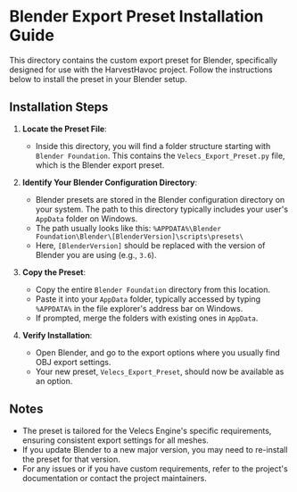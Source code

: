 # Blender Export Preset Installation Guide

This directory contains the custom export preset for Blender, specifically designed for use with the HarvestHavoc project. Follow the instructions below to install the preset in your Blender setup.

## Installation Steps

1. **Locate the Preset File**:
   - Inside this directory, you will find a folder structure starting with `Blender Foundation`. This contains the `Velecs_Export_Preset.py` file, which is the Blender export preset.

2. **Identify Your Blender Configuration Directory**:
   - Blender presets are stored in the Blender configuration directory on your system. The path to this directory typically includes your user's `AppData` folder on Windows.
   - The path usually looks like this: `%APPDATA%\Blender Foundation\Blender\[BlenderVersion]\scripts\presets\`
   - Here, `[BlenderVersion]` should be replaced with the version of Blender you are using (e.g., `3.6`).

3. **Copy the Preset**:
   - Copy the entire `Blender Foundation` directory from this location.
   - Paste it into your `AppData` folder, typically accessed by typing `%APPDATA%` in the file explorer's address bar on Windows.
   - If prompted, merge the folders with existing ones in `AppData`.

4. **Verify Installation**:
   - Open Blender, and go to the export options where you usually find OBJ export settings.
   - Your new preset, `Velecs_Export_Preset`, should now be available as an option.

## Notes

- The preset is tailored for the Velecs Engine's specific requirements, ensuring consistent export settings for all meshes.
- If you update Blender to a new major version, you may need to re-install the preset for that version.
- For any issues or if you have custom requirements, refer to the project's documentation or contact the project maintainers.
